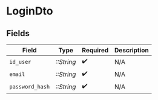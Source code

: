 # LoginDto


## Fields

| Field              | Type               | Required           | Description        |
| ------------------ | ------------------ | ------------------ | ------------------ |
| `id_user`          | *::String*         | :heavy_check_mark: | N/A                |
| `email`            | *::String*         | :heavy_check_mark: | N/A                |
| `password_hash`    | *::String*         | :heavy_check_mark: | N/A                |